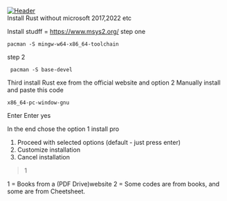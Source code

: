[![Header](https://utfs.io/f/CjYqzGAHub83yFzN7avml3JHfC6W7KkeIN4PEiFRBuwqjxby "Header")](https://github.com/helloflixofficial)
<br>
Install Rust without microsoft 2017,2022 etc

Install studff = https://www.msys2.org/
step one
```
pacman -S mingw-w64-x86_64-toolchain
```
step 2
```
 pacman -S base-devel
```
Third install Rust exe from the official website and option 2 Manually install and paste this code
```
x86_64-pc-window-gnu
```
Enter
Enter
yes

In the end chose the option 1 install pro
1) Proceed with selected options (default - just press enter)
2) Customize installation
3) Cancel installation
>1



1 = Books from a (PDF Drive)website
2 = Some codes are from books, and some are from Cheetsheet.





















<!-- 
git init
git add README.md
git commit -m "first commit"
git branch -M main
git push -u origin main -->
